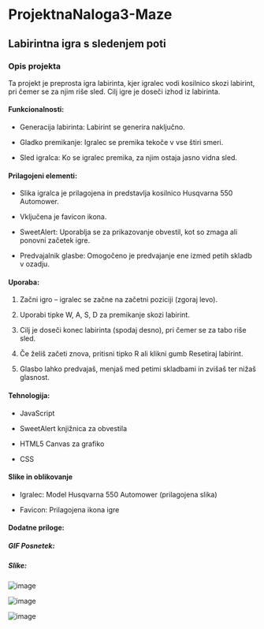 # ProjektnaNaloga3-Maze
## Labirintna igra s sledenjem poti

### Opis projekta

Ta projekt je preprosta igra labirinta, kjer igralec vodi kosilnico skozi labirint, pri čemer se za njim riše sled. Cilj igre je doseči izhod iz labirinta.

#### Funkcionalnosti:

- Generacija labirinta: Labirint se generira naključno.

- Gladko premikanje: Igralec se premika tekoče v vse štiri smeri.

- Sled igralca: Ko se igralec premika, za njim ostaja jasno vidna sled.

#### Prilagojeni elementi:

- Slika igralca je prilagojena in predstavlja kosilnico Husqvarna 550 Automower.

- Vključena je favicon ikona.

- SweetAlert: Uporablja se za prikazovanje obvestil, kot so zmaga ali ponovni začetek igre.

- Predvajalnik glasbe: Omogočeno je predvajanje ene izmed petih skladb v ozadju.

#### Uporaba:

1. Začni igro – igralec se začne na začetni poziciji (zgoraj levo).

2. Uporabi tipke W, A, S, D za premikanje skozi labirint.

3. Cilj je doseči konec labirinta (spodaj desno), pri čemer se za tabo riše sled.

4. Če želiš začeti znova, pritisni tipko R ali klikni gumb Resetiraj labirint.

5. Glasbo lahko predvajaš, menjaš med petimi skladbami in zvišaš ter nižaš glasnost.


#### Tehnologija:

- JavaScript

- SweetAlert knjižnica za obvestila

- HTML5 Canvas za grafiko

- CSS

#### Slike in oblikovanje

- Igralec: Model Husqvarna 550 Automower (prilagojena slika)

- Favicon: Prilagojena ikona igre

#### Dodatne priloge:

##### GIF Posnetek:



##### Slike:

![image](https://github.com/user-attachments/assets/fc6c6681-bbdd-4cd2-9041-363aab6500b7)

![image](https://github.com/user-attachments/assets/014614c5-c541-4d9d-bdf4-eb72d93abde0)

![image](https://github.com/user-attachments/assets/dab352c5-f322-47b5-90c5-b636c256024e)



